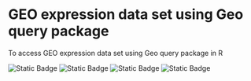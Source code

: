 # GEO expression data set using Geo query package
To access GEO expression data set using Geo query package in R

![Static Badge](https://img.shields.io/badge/GEO-computational?style=plastic&labelColor=rgb&color=hex)
![Static Badge](https://img.shields.io/badge/R_programming-computational?style=plastic&labelColor=rgb&color=hex)
![Static Badge](https://img.shields.io/badge/R_-computational?style=plastic&labelColor=rgb&color=hex)
![Static Badge](https://img.shields.io/badge/Bioinformatics_-computational?style=plastic&labelColor=rgb&color=hex)


